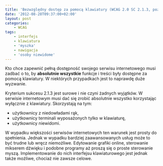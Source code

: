 ```yaml
---
title: 'Bezwzględny dostęp za pomocą klawiatury (WCAG 2.0 SC 2.1.3, poziom AAA)'
date: '2012-08-28T09:37:00+02:00'
layout: post
categories:
    - WCAG
tags:
    - interfejs
    - klawiatura
    - 'myszka'
    - nawigacja
    - 'osoby niewidome'
---
```


Kto chce zapewnić pełną dostępność swojego serwisu internetowego musi zadbać o to, by **absolutnie wszystkie** funkcje i treści były dostępne za pomocą klawiatury. W niektórych przypadkach jest to naprawdę duże wyzwanie.

Kryterium sukcesu 2.1.3 jest surowe i nie czyni żadnych wyjątków. W serwisie internetowym musi dać się zrobić absolutnie wszystko korzystając wyłącznie z klawiatury. Skorzystają na tym:

- użytkownicy z niedowładami rąk,
- użytkownicy terminali wyposażonych tylko w klawiaturę,
- użytkownicy niewidomi.

W wypadku większości serwisów internetowych ten warunek jest prosty do spełnienia. Jednak w wypadku bardziej zaawansowanych usług może to być trudne lub wręcz niemożliwe. Edytowanie grafiki online, sterowanie mikserem dźwięku i podobne programy aż proszą się o proste sterowanie myszą. Implementowanie do nich interfejsu klawiaturowego jest jednak także możliwe, chociaż nie zawsze celowe.
